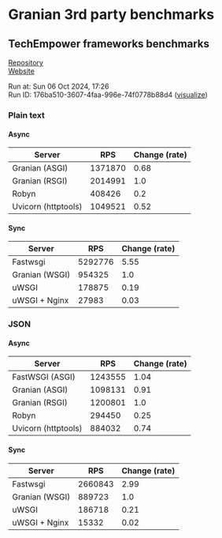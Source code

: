 # Granian 3rd party benchmarks

## TechEmpower frameworks benchmarks

[Repository](https://github.com/TechEmpower/FrameworkBenchmarks)    
[Website](http://www.techempower.com/benchmarks/)

Run at: Sun 06 Oct 2024, 17:26    
Run ID: 176ba510-3607-4faa-996e-74f0778b88d4 ([visualize](https://www.techempower.com/benchmarks/#section=test&runid=176ba510-3607-4faa-996e-74f0778b88d4))


### Plain text


#### Async

| Server | RPS | Change (rate) |
| --- | --- | --- |
| Granian (ASGI) | 1371870 | 0.68 |
| Granian (RSGI) | 2014991 | 1.0 |
| Robyn | 408426 | 0.2 |
| Uvicorn (httptools) | 1049521 | 0.52 |

#### Sync

| Server | RPS | Change (rate) |
| --- | --- | --- |
| Fastwsgi | 5292776 | 5.55 |
| Granian (WSGI) | 954325 | 1.0 |
| uWSGI | 178875 | 0.19 |
| uWSGI + Nginx | 27983 | 0.03 |



### JSON


#### Async

| Server | RPS | Change (rate) |
| --- | --- | --- |
| FastWSGI (ASGI) | 1243555 | 1.04 |
| Granian (ASGI) | 1098131 | 0.91 |
| Granian (RSGI) | 1200801 | 1.0 |
| Robyn | 294450 | 0.25 |
| Uvicorn (httptools) | 884032 | 0.74 |

#### Sync

| Server | RPS | Change (rate) |
| --- | --- | --- |
| Fastwsgi | 2660843 | 2.99 |
| Granian (WSGI) | 889723 | 1.0 |
| uWSGI | 186718 | 0.21 |
| uWSGI + Nginx | 15332 | 0.02 |


